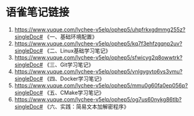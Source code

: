 # 语雀笔记链接
1. https://www.yuque.com/lychee-v5elp/ophep5/uhpfrkxgdmmg255z?singleDoc# 《一、基础环境配置》  
2. https://www.yuque.com/lychee-v5elp/ophep5/kq7f3ehfzgqnp2uv?singleDoc# 《二、Linux基础学习笔记》  
3. https://www.yuque.com/lychee-v5elp/ophep5/sfwicyg2q8owwtrk?singleDoc# 《三、Git学习笔记》  
4. https://www.yuque.com/lychee-v5elp/ophep5/vnlgygvto6vs3vmu?singleDoc# 《四、Docker学习笔记》  
5. https://www.yuque.com/lychee-v5elp/ophep5/mmu0g60fa0ep056p?singleDoc# 《五、CMake学习笔记》  
6. https://www.yuque.com/lychee-v5elp/ophep5/og7us60nykg86tlb?singleDoc# 《六、实践：简易文本加解密程序》